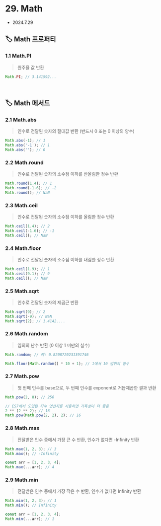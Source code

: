 # 29. Math

- 2024.7.29

## 🏷 Math 프로퍼티

### 1.1 Math.PI

> 원주율 값 반환

```jsx
Math.PI; // 3.141592...
```

<br />

## 🏷 Math 메서드

### 2.1 Math.abs

> 인수로 전달된 숫자의 절대값 반환 (반드시 0 또는 0 이상의 양수)

```jsx
Math.abs(-1); // 1
Math.abs('-1'); // 1
Math.abs(''); // 0
```

### 2.2 Math.round

> 인수로 전달된 숫자의 소수점 이하를 반올림한 정수 반환

```jsx
Math.round(1.4); // 1
Math.round(-1.6); // -2
Math.round(); // NaN
```

### 2.3 Math.ceil

> 인수로 전달된 숫자의 소수점 이하를 올림한 정수 반환

```jsx
Math.ceil(1.4); // 2
Math.ceil(-1.6); // -1
Math.ceil(); // NaN
```

### 2.4 Math.floor

> 인수로 전달된 숫자의 소수점 이하를 내림한 정수 반환

```jsx
Math.ceil(1.9); // 1
Math.ceil(9.1); // 9
Math.ceil(); // NaN
```

### 2.5 Math.sqrt

> 인수로 전달된 숫자의 제곱근 반환

```jsx
Math.sqrt(9); // 2
Math.sqrt(-9); // NaN
Math.sqrt(2); // 1.4142....
```

### 2.6 Math.random

> 임의의 난수 반환 (0 이상 1 미만의 실수)

```jsx
Math.random; // 예: 0.8208720231391746

Math.floor(Math.random() * 10 + 1); // 1에서 10 범위의 정수
```

### 2.7 Math.pow

> 첫 번째 인수를 base으로, 두 번째 인수를 exponent로 거듭제곱한 결과 반환

```jsx
Math.pow(2, 8); // 256

// ES7에서 도입된 지수 연산자를 사용하면 가독성이 더 좋음
2 ** (2 ** 2); // 16
Math.pow(Math.pow(2, 2), 2); // 16
```

### 2.8 Math.max

> 전달받은 인수 중에서 가장 큰 수 반환, 인수가 없다면 -Infinity 반환

```jsx
Math.max(1, 2, 3); // 3
Math.max(); // -Infinity

const arr = [1, 2, 3, 4];
Math.max(...arr); // 4
```

### 2.9 Math.min

> 전달받은 인수 중에서 가장 작은 수 반환, 인수가 없다면 Infinity 반환

```jsx
Math.min(1, 2, 3); // 1
Math.min(); // Infinity

const arr = [1, 2, 3, 4];
Math.min(...arr); // 1
```
